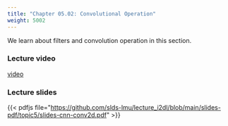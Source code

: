 ```yaml
---
title: "Chapter 05.02: Convolutional Operation"
weight: 5002
---
```

We learn about filters and convolution operation in this section.

<!--more-->

### Lecture video

[video](https://drive.google.com/file/d/1WAcpQj1Y-rT_O-ctM5i5vyxIakueubz4/view?usp=sharing)

### Lecture slides

{{< pdfjs file="https://github.com/slds-lmu/lecture_i2dl/blob/main/slides-pdf/topic5/slides-cnn-conv2d.pdf" >}}

